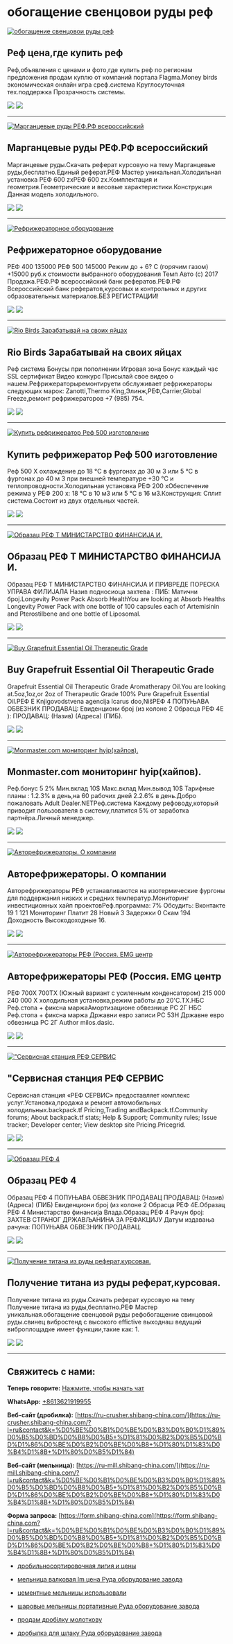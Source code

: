 # обогащение свенцовои руды реф

<a href="https://swt.shibang-china.com/?l=ru&img&k=%D0%BE%D0%B1%D0%BE%D0%B3%D0%B0%D1%89%D0%B5%D0%BD%D0%B8%D0%B5+%D1%81%D0%B2%D0%B5%D0%BD%D1%86%D0%BE%D0%B2%D0%BE%D0%B8+%D1%80%D1%83%D0%B4%D1%8B+%D1%80%D0%B5%D1%84" target="_blank">![обогащение свенцовои руды реф](http://static.shibang-china.com/all-800x300/1123.jpg)</a>

## Реф цена,где купить реф
Реф,объявления с ценами и фото,где купить реф по регионам предложения продам куплю от компаний портала Flagma.Money birds экономическая онлайн игра среф.система Круглосуточная тех.поддержка Прозрачность системы.


<a href="https://whatsapp.shibangsoft.com/WhatsApp.php" target="_blank" title="WhatsApp">![](http://static.shibang-china.com/icon/whatsapp.png)</a> <a href="https://swt.shibang-china.com/?l=ru&icon&k=%D0%BE%D0%B1%D0%BE%D0%B3%D0%B0%D1%89%D0%B5%D0%BD%D0%B8%D0%B5+%D1%81%D0%B2%D0%B5%D0%BD%D1%86%D0%BE%D0%B2%D0%BE%D0%B8+%D1%80%D1%83%D0%B4%D1%8B+%D1%80%D0%B5%D1%84" target="_blank">![](http://static.shibang-china.com/icon/chat-ru.png)</a>

---

<a href="https://swt.shibang-china.com/?l=ru&img&k=%D0%BE%D0%B1%D0%BE%D0%B3%D0%B0%D1%89%D0%B5%D0%BD%D0%B8%D0%B5+%D1%81%D0%B2%D0%B5%D0%BD%D1%86%D0%BE%D0%B2%D0%BE%D0%B8+%D1%80%D1%83%D0%B4%D1%8B+%D1%80%D0%B5%D1%84" target="_blank">![Марганцевые руды РЕФ.РФ всероссийский](http://static.shibang-china.com/all-800x300/538.jpg)</a>

## Марганцевые руды РЕФ.РФ всероссийский
Марганцевые руды.Скачать реферат курсовую на тему Марганцевые руды,бесплатно.Единый реферат.РЕФ Мастер уникальная.Холодильная установка РЕФ 600 zxРЕФ 600 zx.Комплектация и геометрия.Геометрические и весовые характеристики.Конструкция Данная модель холодильного.


<a href="https://whatsapp.shibangsoft.com/WhatsApp.php" target="_blank" title="WhatsApp">![](http://static.shibang-china.com/icon/whatsapp.png)</a> <a href="https://swt.shibang-china.com/?l=ru&icon&k=%D0%BE%D0%B1%D0%BE%D0%B3%D0%B0%D1%89%D0%B5%D0%BD%D0%B8%D0%B5+%D1%81%D0%B2%D0%B5%D0%BD%D1%86%D0%BE%D0%B2%D0%BE%D0%B8+%D1%80%D1%83%D0%B4%D1%8B+%D1%80%D0%B5%D1%84" target="_blank">![](http://static.shibang-china.com/icon/chat-ru.png)</a>

---

<a href="https://swt.shibang-china.com/?l=ru&img&k=%D0%BE%D0%B1%D0%BE%D0%B3%D0%B0%D1%89%D0%B5%D0%BD%D0%B8%D0%B5+%D1%81%D0%B2%D0%B5%D0%BD%D1%86%D0%BE%D0%B2%D0%BE%D0%B8+%D1%80%D1%83%D0%B4%D1%8B+%D1%80%D0%B5%D1%84" target="_blank">![Рефрижераторное оборудование](http://static.shibang-china.com/all-800x300/192.jpg)</a>

## Рефрижераторное оборудование
РЕФ 400 135000 РЕФ 500 145000 Режим до + 6? С (горячим газом) +15000 руб.к стоимости выбранного оборудования Темп Авто (с) 2017 Продажа.РЕФ.РФ всероссийский банк рефератов.РЕФ.РФ Всероссийский банк рефератов,курсовых и контрольных и других образовательных материалов.БЕЗ РЕГИСТРАЦИИ!


<a href="https://whatsapp.shibangsoft.com/WhatsApp.php" target="_blank" title="WhatsApp">![](http://static.shibang-china.com/icon/whatsapp.png)</a> <a href="https://swt.shibang-china.com/?l=ru&icon&k=%D0%BE%D0%B1%D0%BE%D0%B3%D0%B0%D1%89%D0%B5%D0%BD%D0%B8%D0%B5+%D1%81%D0%B2%D0%B5%D0%BD%D1%86%D0%BE%D0%B2%D0%BE%D0%B8+%D1%80%D1%83%D0%B4%D1%8B+%D1%80%D0%B5%D1%84" target="_blank">![](http://static.shibang-china.com/icon/chat-ru.png)</a>

---

<a href="https://swt.shibang-china.com/?l=ru&img&k=%D0%BE%D0%B1%D0%BE%D0%B3%D0%B0%D1%89%D0%B5%D0%BD%D0%B8%D0%B5+%D1%81%D0%B2%D0%B5%D0%BD%D1%86%D0%BE%D0%B2%D0%BE%D0%B8+%D1%80%D1%83%D0%B4%D1%8B+%D1%80%D0%B5%D1%84" target="_blank">![Rio Birds Зарабатывай на своих яйцах](http://static.shibang-china.com/all-800x300/120.jpg)</a>

## Rio Birds Зарабатывай на своих яйцах
Реф система Бонусы при пополнении Игровая зона Бонус каждый час SSL сертификат Видео конкурс Присылай свое видео о нашем.Рефрижераторыремонтируети обслуживает рефрижераторы следующих марок: Zanotti,Thermo King,Элинж,РЕФ,Carrier,Global Freeze,ремонт рефрижераторов +7 (985) 754.


<a href="https://whatsapp.shibangsoft.com/WhatsApp.php" target="_blank" title="WhatsApp">![](http://static.shibang-china.com/icon/whatsapp.png)</a> <a href="https://swt.shibang-china.com/?l=ru&icon&k=%D0%BE%D0%B1%D0%BE%D0%B3%D0%B0%D1%89%D0%B5%D0%BD%D0%B8%D0%B5+%D1%81%D0%B2%D0%B5%D0%BD%D1%86%D0%BE%D0%B2%D0%BE%D0%B8+%D1%80%D1%83%D0%B4%D1%8B+%D1%80%D0%B5%D1%84" target="_blank">![](http://static.shibang-china.com/icon/chat-ru.png)</a>

---

<a href="https://swt.shibang-china.com/?l=ru&img&k=%D0%BE%D0%B1%D0%BE%D0%B3%D0%B0%D1%89%D0%B5%D0%BD%D0%B8%D0%B5+%D1%81%D0%B2%D0%B5%D0%BD%D1%86%D0%BE%D0%B2%D0%BE%D0%B8+%D1%80%D1%83%D0%B4%D1%8B+%D1%80%D0%B5%D1%84" target="_blank">![Купить рефрижератор Реф 500 изготовление](http://static.shibang-china.com/all-800x300/1341.jpg)</a>

## Купить рефрижератор Реф 500 изготовление
Реф 500 X охлаждение до 18 °C в фургонах до 30 м 3 или 5 °C в фургонах до 40 м 3 при внешней температуре +30 °C и теплопроводности.Холодильная установка РЕФ 200 xОбеспечение режима у РЕФ 200 x: 18 °C в 10 м3 или 5 °C в 16 м3.Конструкция: Сплит система.Состоит из двух отдельных частей.


<a href="https://whatsapp.shibangsoft.com/WhatsApp.php" target="_blank" title="WhatsApp">![](http://static.shibang-china.com/icon/whatsapp.png)</a> <a href="https://swt.shibang-china.com/?l=ru&icon&k=%D0%BE%D0%B1%D0%BE%D0%B3%D0%B0%D1%89%D0%B5%D0%BD%D0%B8%D0%B5+%D1%81%D0%B2%D0%B5%D0%BD%D1%86%D0%BE%D0%B2%D0%BE%D0%B8+%D1%80%D1%83%D0%B4%D1%8B+%D1%80%D0%B5%D1%84" target="_blank">![](http://static.shibang-china.com/icon/chat-ru.png)</a>

---

<a href="https://swt.shibang-china.com/?l=ru&img&k=%D0%BE%D0%B1%D0%BE%D0%B3%D0%B0%D1%89%D0%B5%D0%BD%D0%B8%D0%B5+%D1%81%D0%B2%D0%B5%D0%BD%D1%86%D0%BE%D0%B2%D0%BE%D0%B8+%D1%80%D1%83%D0%B4%D1%8B+%D1%80%D0%B5%D1%84" target="_blank">![Образац РЕФ Т МИНИСТАРСТВО ФИНАНСИЈА И.](http://static.shibang-china.com/all-800x300/1036.jpg)</a>

## Образац РЕФ Т МИНИСТАРСТВО ФИНАНСИЈА И.
Образац РЕФ Т МИНИСТАРСТВО ФИНАНСИЈА И ПРИВРЕДЕ ПОРЕСКА УПРАВА ФИЛИЈАЛА  Назив подносиоца захтева : ПИБ: Матични број.Longevity Power Pack Absorb HealthYou are looking at Absorb Healths Longevity Power Pack with one bottle of 100 capsules each of Artemisinin and Pterostilbene and one bottle of Liposomal.


<a href="https://whatsapp.shibangsoft.com/WhatsApp.php" target="_blank" title="WhatsApp">![](http://static.shibang-china.com/icon/whatsapp.png)</a> <a href="https://swt.shibang-china.com/?l=ru&icon&k=%D0%BE%D0%B1%D0%BE%D0%B3%D0%B0%D1%89%D0%B5%D0%BD%D0%B8%D0%B5+%D1%81%D0%B2%D0%B5%D0%BD%D1%86%D0%BE%D0%B2%D0%BE%D0%B8+%D1%80%D1%83%D0%B4%D1%8B+%D1%80%D0%B5%D1%84" target="_blank">![](http://static.shibang-china.com/icon/chat-ru.png)</a>

---

<a href="https://swt.shibang-china.com/?l=ru&img&k=%D0%BE%D0%B1%D0%BE%D0%B3%D0%B0%D1%89%D0%B5%D0%BD%D0%B8%D0%B5+%D1%81%D0%B2%D0%B5%D0%BD%D1%86%D0%BE%D0%B2%D0%BE%D0%B8+%D1%80%D1%83%D0%B4%D1%8B+%D1%80%D0%B5%D1%84" target="_blank">![Buy Grapefruit Essential Oil Therapeutic Grade](http://static.shibang-china.com/all-800x300/841.jpg)</a>

## Buy Grapefruit Essential Oil Therapeutic Grade
Grapefruit Essential Oil Therapeutic Grade Aromatherapy Oil.You are looking at.5oz,1oz,or 2oz of Therapeutic Grade 100% Pure Grapefruit Essential Oil.РЕФ Е Knjigovodstvena agencija Icarus doo,NišРЕФ 4 ПОПУЊАВА ОБВЕЗНИК ПРОДАВАЦ: Евиденциони број (из колоне 2 Обрасца РЕФ 4Е ):  ПРОДАВАЦ: (Назив) (Адреса) (ПИБ).


<a href="https://whatsapp.shibangsoft.com/WhatsApp.php" target="_blank" title="WhatsApp">![](http://static.shibang-china.com/icon/whatsapp.png)</a> <a href="https://swt.shibang-china.com/?l=ru&icon&k=%D0%BE%D0%B1%D0%BE%D0%B3%D0%B0%D1%89%D0%B5%D0%BD%D0%B8%D0%B5+%D1%81%D0%B2%D0%B5%D0%BD%D1%86%D0%BE%D0%B2%D0%BE%D0%B8+%D1%80%D1%83%D0%B4%D1%8B+%D1%80%D0%B5%D1%84" target="_blank">![](http://static.shibang-china.com/icon/chat-ru.png)</a>

---

<a href="https://swt.shibang-china.com/?l=ru&img&k=%D0%BE%D0%B1%D0%BE%D0%B3%D0%B0%D1%89%D0%B5%D0%BD%D0%B8%D0%B5+%D1%81%D0%B2%D0%B5%D0%BD%D1%86%D0%BE%D0%B2%D0%BE%D0%B8+%D1%80%D1%83%D0%B4%D1%8B+%D1%80%D0%B5%D1%84" target="_blank">![Monmaster.com мониторинг hyip(хайпов).](http://static.shibang-china.com/all-800x300/213.jpg)</a>

## Monmaster.com мониторинг hyip(хайпов).
Реф.бонус 5 2% Мин.вклад 10$ Макс.вклад Мин.вывод 10$ Тарифные планы : 1.2.3% в день,на 60 рабочих дней 2.2.6% в день.Добро пожаловать Adult Dealer.NETРеф.система Каждому рефоводу,который приводит пользователя в систему,платится 5% от заработка партнёра.Личный менеджер.


<a href="https://whatsapp.shibangsoft.com/WhatsApp.php" target="_blank" title="WhatsApp">![](http://static.shibang-china.com/icon/whatsapp.png)</a> <a href="https://swt.shibang-china.com/?l=ru&icon&k=%D0%BE%D0%B1%D0%BE%D0%B3%D0%B0%D1%89%D0%B5%D0%BD%D0%B8%D0%B5+%D1%81%D0%B2%D0%B5%D0%BD%D1%86%D0%BE%D0%B2%D0%BE%D0%B8+%D1%80%D1%83%D0%B4%D1%8B+%D1%80%D0%B5%D1%84" target="_blank">![](http://static.shibang-china.com/icon/chat-ru.png)</a>

---

<a href="https://swt.shibang-china.com/?l=ru&img&k=%D0%BE%D0%B1%D0%BE%D0%B3%D0%B0%D1%89%D0%B5%D0%BD%D0%B8%D0%B5+%D1%81%D0%B2%D0%B5%D0%BD%D1%86%D0%BE%D0%B2%D0%BE%D0%B8+%D1%80%D1%83%D0%B4%D1%8B+%D1%80%D0%B5%D1%84" target="_blank">![Авторефрижераторы. О компании](http://static.shibang-china.com/all-800x300/251.jpg)</a>

## Авторефрижераторы. О компании
Авторефрижераторы РЕФ устанавливаются на изотермические фургоны для поддержания низких и средних температур.Мониторинг инвестиционных хайп проектовРеф.программа: 7% Обсудить: Вконтакте 19 1 121 Мониторинг Платит 28 Новый 3 Задержки 0 Скам 194 Доходность Высокодоходные 16.


<a href="https://whatsapp.shibangsoft.com/WhatsApp.php" target="_blank" title="WhatsApp">![](http://static.shibang-china.com/icon/whatsapp.png)</a> <a href="https://swt.shibang-china.com/?l=ru&icon&k=%D0%BE%D0%B1%D0%BE%D0%B3%D0%B0%D1%89%D0%B5%D0%BD%D0%B8%D0%B5+%D1%81%D0%B2%D0%B5%D0%BD%D1%86%D0%BE%D0%B2%D0%BE%D0%B8+%D1%80%D1%83%D0%B4%D1%8B+%D1%80%D0%B5%D1%84" target="_blank">![](http://static.shibang-china.com/icon/chat-ru.png)</a>

---

<a href="https://swt.shibang-china.com/?l=ru&img&k=%D0%BE%D0%B1%D0%BE%D0%B3%D0%B0%D1%89%D0%B5%D0%BD%D0%B8%D0%B5+%D1%81%D0%B2%D0%B5%D0%BD%D1%86%D0%BE%D0%B2%D0%BE%D0%B8+%D1%80%D1%83%D0%B4%D1%8B+%D1%80%D0%B5%D1%84" target="_blank">![Авторефрижераторы РЕФ (Россия. EMG центр](http://static.shibang-china.com/all-800x300/356.jpg)</a>

## Авторефрижераторы РЕФ (Россия. EMG центр
РЕФ 700X 700ТХ (Южный вариант с усиленным конденсатором) 215 000 240 000 Х холодильная установка,режим работы до 20'С.ТХ.НБС Реф.стопа + фиксна маржаАмортизационе обвезнице РС 2Г НБС Реф.стопа + фиксна маржа Државни евро записи РС 53Н Државне евро обвезница РС 2Г Author milos.dasic.


<a href="https://whatsapp.shibangsoft.com/WhatsApp.php" target="_blank" title="WhatsApp">![](http://static.shibang-china.com/icon/whatsapp.png)</a> <a href="https://swt.shibang-china.com/?l=ru&icon&k=%D0%BE%D0%B1%D0%BE%D0%B3%D0%B0%D1%89%D0%B5%D0%BD%D0%B8%D0%B5+%D1%81%D0%B2%D0%B5%D0%BD%D1%86%D0%BE%D0%B2%D0%BE%D0%B8+%D1%80%D1%83%D0%B4%D1%8B+%D1%80%D0%B5%D1%84" target="_blank">![](http://static.shibang-china.com/icon/chat-ru.png)</a>

---

<a href="https://swt.shibang-china.com/?l=ru&img&k=%D0%BE%D0%B1%D0%BE%D0%B3%D0%B0%D1%89%D0%B5%D0%BD%D0%B8%D0%B5+%D1%81%D0%B2%D0%B5%D0%BD%D1%86%D0%BE%D0%B2%D0%BE%D0%B8+%D1%80%D1%83%D0%B4%D1%8B+%D1%80%D0%B5%D1%84" target="_blank">!["Сервисная станция РЕФ СЕРВИС](http://static.shibang-china.com/all-800x300/982.jpg)</a>

## "Сервисная станция РЕФ СЕРВИС
Сервисная станция «РЕФ СЕРВИС» предоставляет комплекс услуг.Установка,продажа и ремонт автомобильных холодильных.backpack.tf Pricing,Trading andBackpack.tf.Community forums; About backpack.tf stats; Help & Support; Community rules; Issue tracker; Developer center; View desktop site Pricing.Pricegrid.


<a href="https://whatsapp.shibangsoft.com/WhatsApp.php" target="_blank" title="WhatsApp">![](http://static.shibang-china.com/icon/whatsapp.png)</a> <a href="https://swt.shibang-china.com/?l=ru&icon&k=%D0%BE%D0%B1%D0%BE%D0%B3%D0%B0%D1%89%D0%B5%D0%BD%D0%B8%D0%B5+%D1%81%D0%B2%D0%B5%D0%BD%D1%86%D0%BE%D0%B2%D0%BE%D0%B8+%D1%80%D1%83%D0%B4%D1%8B+%D1%80%D0%B5%D1%84" target="_blank">![](http://static.shibang-china.com/icon/chat-ru.png)</a>

---

<a href="https://swt.shibang-china.com/?l=ru&img&k=%D0%BE%D0%B1%D0%BE%D0%B3%D0%B0%D1%89%D0%B5%D0%BD%D0%B8%D0%B5+%D1%81%D0%B2%D0%B5%D0%BD%D1%86%D0%BE%D0%B2%D0%BE%D0%B8+%D1%80%D1%83%D0%B4%D1%8B+%D1%80%D0%B5%D1%84" target="_blank">![Образац РЕФ 4](http://static.shibang-china.com/all-800x300/201.jpg)</a>

## Образац РЕФ 4
Образац РЕФ 4 ПОПУЊАВА ОБВЕЗНИК ПРОДАВАЦ ПРОДАВАЦ:  (Назив)  (Адреса) (ПИБ) Евиденциони број (из колоне 2 Обрасца РЕФ 4Е.Образац РЕФ 4 Министарство финансија Влада.Образац РЕФ 4 Рачун број: ЗАХТЕВ СТРАНОГ ДРЖАВЉАНИНА ЗА РЕФАКЦИЈУ Датум издавања рачуна: ПОПУЊАВА ОБВЕЗНИК ПРОДАВАЦ.


<a href="https://whatsapp.shibangsoft.com/WhatsApp.php" target="_blank" title="WhatsApp">![](http://static.shibang-china.com/icon/whatsapp.png)</a> <a href="https://swt.shibang-china.com/?l=ru&icon&k=%D0%BE%D0%B1%D0%BE%D0%B3%D0%B0%D1%89%D0%B5%D0%BD%D0%B8%D0%B5+%D1%81%D0%B2%D0%B5%D0%BD%D1%86%D0%BE%D0%B2%D0%BE%D0%B8+%D1%80%D1%83%D0%B4%D1%8B+%D1%80%D0%B5%D1%84" target="_blank">![](http://static.shibang-china.com/icon/chat-ru.png)</a>

---

<a href="https://swt.shibang-china.com/?l=ru&img&k=%D0%BE%D0%B1%D0%BE%D0%B3%D0%B0%D1%89%D0%B5%D0%BD%D0%B8%D0%B5+%D1%81%D0%B2%D0%B5%D0%BD%D1%86%D0%BE%D0%B2%D0%BE%D0%B8+%D1%80%D1%83%D0%B4%D1%8B+%D1%80%D0%B5%D1%84" target="_blank">![Получение титана из руды реферат,курсовая.](http://static.shibang-china.com/all-800x300/1462.jpg)</a>

## Получение титана из руды реферат,курсовая.
Получение титана из руды.Скачать реферат курсовую на тему Получение титана из руды,бесплатно.РЕФ Мастер уникальная.обогащение свенцовой руды рефобогащение свинцовой руды.свинец вибростенд с высокого effictive выходнаш ведущий виброплощадке имеет функции,такие как: 1.


<a href="https://whatsapp.shibangsoft.com/WhatsApp.php" target="_blank" title="WhatsApp">![](http://static.shibang-china.com/icon/whatsapp.png)</a> <a href="https://swt.shibang-china.com/?l=ru&icon&k=%D0%BE%D0%B1%D0%BE%D0%B3%D0%B0%D1%89%D0%B5%D0%BD%D0%B8%D0%B5+%D1%81%D0%B2%D0%B5%D0%BD%D1%86%D0%BE%D0%B2%D0%BE%D0%B8+%D1%80%D1%83%D0%B4%D1%8B+%D1%80%D0%B5%D1%84" target="_blank">![](http://static.shibang-china.com/icon/chat-ru.png)</a>

---
## Свяжитесь с нами:

**Теперь говорите:** [Нажмите, чтобы начать чат](https://swt.shibang-china.com?l=ru&contact&k=%D0%BE%D0%B1%D0%BE%D0%B3%D0%B0%D1%89%D0%B5%D0%BD%D0%B8%D0%B5+%D1%81%D0%B2%D0%B5%D0%BD%D1%86%D0%BE%D0%B2%D0%BE%D0%B8+%D1%80%D1%83%D0%B4%D1%8B+%D1%80%D0%B5%D1%84)

**WhatsApp:**  [+8613621919955](https://whatsapp.shibangsoft.com/WhatsApp.php)

**Веб-сайт (дробилка):** [https://ru-crusher.shibang-china.com/](https://ru-crusher.shibang-china.com/?l=ru&contact&k=%D0%BE%D0%B1%D0%BE%D0%B3%D0%B0%D1%89%D0%B5%D0%BD%D0%B8%D0%B5+%D1%81%D0%B2%D0%B5%D0%BD%D1%86%D0%BE%D0%B2%D0%BE%D0%B8+%D1%80%D1%83%D0%B4%D1%8B+%D1%80%D0%B5%D1%84)

**Веб-сайт (мельница):** [https://ru-mill.shibang-china.com/](https://ru-mill.shibang-china.com/?l=ru&contact&k=%D0%BE%D0%B1%D0%BE%D0%B3%D0%B0%D1%89%D0%B5%D0%BD%D0%B8%D0%B5+%D1%81%D0%B2%D0%B5%D0%BD%D1%86%D0%BE%D0%B2%D0%BE%D0%B8+%D1%80%D1%83%D0%B4%D1%8B+%D1%80%D0%B5%D1%84)

**Форма запроса:** [https://form.shibang-china.com](https://form.shibang-china.com?l=ru&contact&k=%D0%BE%D0%B1%D0%BE%D0%B3%D0%B0%D1%89%D0%B5%D0%BD%D0%B8%D0%B5+%D1%81%D0%B2%D0%B5%D0%BD%D1%86%D0%BE%D0%B2%D0%BE%D0%B8+%D1%80%D1%83%D0%B4%D1%8B+%D1%80%D0%B5%D1%84)

* [дробильносортировочная лигия и цены](../91/%D0%B4%D1%80%D0%BE%D0%B1%D0%B8%D0%BB%D1%8C%D0%BD%D0%BE%D1%81%D0%BE%D1%80%D1%82%D0%B8%D1%80%D0%BE%D0%B2%D0%BE%D1%87%D0%BD%D0%B0%D1%8F%20%D0%BB%D0%B8%D0%B3%D0%B8%D1%8F%20%D0%B8%20%D1%86%D0%B5%D0%BD%D1%8B.md)

* [мельница валковая lm цена Руда оборудование завода](../100/%D0%BC%D0%B5%D0%BB%D1%8C%D0%BD%D0%B8%D1%86%D0%B0%20%D0%B2%D0%B0%D0%BB%D0%BA%D0%BE%D0%B2%D0%B0%D1%8F%20lm%20%D1%86%D0%B5%D0%BD%D0%B0%20%D0%A0%D1%83%D0%B4%D0%B0%20%D0%BE%D0%B1%D0%BE%D1%80%D1%83%D0%B4%D0%BE%D0%B2%D0%B0%D0%BD%D0%B8%D0%B5%20%D0%B7%D0%B0%D0%B2%D0%BE%D0%B4%D0%B0.md)

* [цементные мельницы использовали](../102/%D1%86%D0%B5%D0%BC%D0%B5%D0%BD%D1%82%D0%BD%D1%8B%D0%B5%20%D0%BC%D0%B5%D0%BB%D1%8C%D0%BD%D0%B8%D1%86%D1%8B%20%D0%B8%D1%81%D0%BF%D0%BE%D0%BB%D1%8C%D0%B7%D0%BE%D0%B2%D0%B0%D0%BB%D0%B8.md)

* [шаровые мельницы портативные Руда оборудование завода](../97/%D1%88%D0%B0%D1%80%D0%BE%D0%B2%D1%8B%D0%B5%20%D0%BC%D0%B5%D0%BB%D1%8C%D0%BD%D0%B8%D1%86%D1%8B%20%D0%BF%D0%BE%D1%80%D1%82%D0%B0%D1%82%D0%B8%D0%B2%D0%BD%D1%8B%D0%B5%20%D0%A0%D1%83%D0%B4%D0%B0%20%D0%BE%D0%B1%D0%BE%D1%80%D1%83%D0%B4%D0%BE%D0%B2%D0%B0%D0%BD%D0%B8%D0%B5%20%D0%B7%D0%B0%D0%B2%D0%BE%D0%B4%D0%B0.md)

* [продам дробілку молоткову](../105/%D0%BF%D1%80%D0%BE%D0%B4%D0%B0%D0%BC%20%D0%B4%D1%80%D0%BE%D0%B1%D1%96%D0%BB%D0%BA%D1%83%20%D0%BC%D0%BE%D0%BB%D0%BE%D1%82%D0%BA%D0%BE%D0%B2%D1%83.md)

* [дробылка для шлаку Руда оборудование завода](../102/%D0%B4%D1%80%D0%BE%D0%B1%D1%8B%D0%BB%D0%BA%D0%B0%20%D0%B4%D0%BB%D1%8F%20%D1%88%D0%BB%D0%B0%D0%BA%D1%83%20%D0%A0%D1%83%D0%B4%D0%B0%20%D0%BE%D0%B1%D0%BE%D1%80%D1%83%D0%B4%D0%BE%D0%B2%D0%B0%D0%BD%D0%B8%D0%B5%20%D0%B7%D0%B0%D0%B2%D0%BE%D0%B4%D0%B0.md)